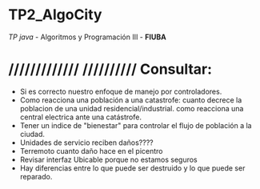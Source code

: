 TP2_AlgoCity
============

*TP java* - Algoritmos y Programación III - **FIUBA**



/////////////
//////////
Consultar:
==========

- Si es correcto nuestro enfoque de manejo por controladores.
- Como reacciona una población a una catastrofe:
	cuanto decrece la poblacion de una unidad residencial/industrial.
	como reacciona una central electrica ante una catástrofe.
- Tener un indice de "bienestar" para controlar el flujo de población a la ciudad.
- Unidades de servicio reciben daños????
- Terremoto cuanto daño hace en el picentro
- Revisar interfaz Ubicable porque no estamos seguros
- Hay diferencias entre lo que puede ser destruido y lo que puede ser reparado.

